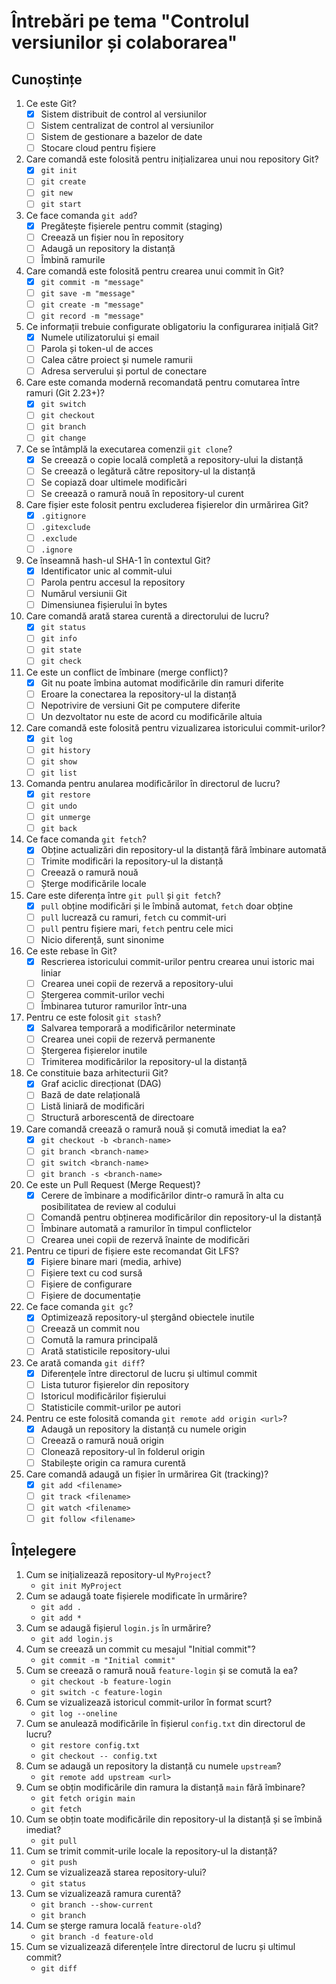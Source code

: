 # Întrebări pe tema "Controlul versiunilor și colaborarea"

## Cunoștințe

1. Ce este Git?
   - [x] Sistem distribuit de control al versiunilor
   - [ ] Sistem centralizat de control al versiunilor
   - [ ] Sistem de gestionare a bazelor de date
   - [ ] Stocare cloud pentru fișiere
2. Care comandă este folosită pentru inițializarea unui nou repository Git?
   - [x] `git init`
   - [ ] `git create`
   - [ ] `git new`
   - [ ] `git start`
3. Ce face comanda `git add`?
   - [x] Pregătește fișierele pentru commit (staging)
   - [ ] Creează un fișier nou în repository
   - [ ] Adaugă un repository la distanță
   - [ ] Îmbină ramurile
4. Care comandă este folosită pentru crearea unui commit în Git?
   - [x] `git commit -m "message"`
   - [ ] `git save -m "message"`
   - [ ] `git create -m "message"`
   - [ ] `git record -m "message"`
5. Ce informații trebuie configurate obligatoriu la configurarea inițială Git?
   - [x] Numele utilizatorului și email
   - [ ] Parola și token-ul de acces
   - [ ] Calea către proiect și numele ramurii
   - [ ] Adresa serverului și portul de conectare
6. Care este comanda modernă recomandată pentru comutarea între ramuri (Git 2.23+)?
   - [x] `git switch`
   - [ ] `git checkout`
   - [ ] `git branch`
   - [ ] `git change`
7. Ce se întâmplă la executarea comenzii `git clone`?
   - [x] Se creează o copie locală completă a repository-ului la distanță
   - [ ] Se creează o legătură către repository-ul la distanță
   - [ ] Se copiază doar ultimele modificări
   - [ ] Se creează o ramură nouă în repository-ul curent
8. Care fișier este folosit pentru excluderea fișierelor din urmărirea Git?
   - [x] `.gitignore`
   - [ ] `.gitexclude`
   - [ ] `.exclude`
   - [ ] `.ignore`
9. Ce înseamnă hash-ul SHA-1 în contextul Git?
   - [x] Identificator unic al commit-ului
   - [ ] Parola pentru accesul la repository
   - [ ] Numărul versiunii Git
   - [ ] Dimensiunea fișierului în bytes
10. Care comandă arată starea curentă a directorului de lucru?
    - [x] `git status`
    - [ ] `git info`
    - [ ] `git state`
    - [ ] `git check`
11. Ce este un conflict de îmbinare (merge conflict)?
    - [x] Git nu poate îmbina automat modificările din ramuri diferite
    - [ ] Eroare la conectarea la repository-ul la distanță
    - [ ] Nepotrivire de versiuni Git pe computere diferite
    - [ ] Un dezvoltator nu este de acord cu modificările altuia
12. Care comandă este folosită pentru vizualizarea istoricului commit-urilor?
    - [x] `git log`
    - [ ] `git history`
    - [ ] `git show`
    - [ ] `git list`
13. Comanda pentru anularea modificărilor în directorul de lucru?
    - [x] `git restore`
    - [ ] `git undo`
    - [ ] `git unmerge`
    - [ ] `git back`
14. Ce face comanda `git fetch`?
    - [x] Obține actualizări din repository-ul la distanță fără îmbinare automată
    - [ ] Trimite modificări la repository-ul la distanță
    - [ ] Creează o ramură nouă
    - [ ] Șterge modificările locale
15. Care este diferența între `git pull` și `git fetch`?
    - [x] `pull` obține modificări și le îmbină automat, `fetch` doar obține
    - [ ] `pull` lucrează cu ramuri, `fetch` cu commit-uri
    - [ ] `pull` pentru fișiere mari, `fetch` pentru cele mici
    - [ ] Nicio diferență, sunt sinonime
16. Ce este rebase în Git?
    - [x] Rescrierea istoricului commit-urilor pentru crearea unui istoric mai liniar
    - [ ] Crearea unei copii de rezervă a repository-ului
    - [ ] Ștergerea commit-urilor vechi
    - [ ] Îmbinarea tuturor ramurilor într-una
17. Pentru ce este folosit `git stash`?
    - [x] Salvarea temporară a modificărilor neterminate
    - [ ] Crearea unei copii de rezervă permanente
    - [ ] Ștergerea fișierelor inutile
    - [ ] Trimiterea modificărilor la repository-ul la distanță
18. Ce constituie baza arhitecturii Git?
    - [x] Graf aciclic direcționat (DAG)
    - [ ] Bază de date relațională
    - [ ] Listă liniară de modificări
    - [ ] Structură arborescentă de directoare
19. Care comandă creează o ramură nouă și comută imediat la ea?
    - [x] `git checkout -b <branch-name>`
    - [ ] `git branch <branch-name>`
    - [ ] `git switch <branch-name>`
    - [ ] `git branch -s <branch-name>`
20. Ce este un Pull Request (Merge Request)?
    - [x] Cerere de îmbinare a modificărilor dintr-o ramură în alta cu posibilitatea de review al codului
    - [ ] Comandă pentru obținerea modificărilor din repository-ul la distanță
    - [ ] Îmbinare automată a ramurilor în timpul conflictelor
    - [ ] Crearea unei copii de rezervă înainte de modificări
21. Pentru ce tipuri de fișiere este recomandat Git LFS?
    - [x] Fișiere binare mari (media, arhive)
    - [ ] Fișiere text cu cod sursă
    - [ ] Fișiere de configurare
    - [ ] Fișiere de documentație
22. Ce face comanda `git gc`?
    - [x] Optimizează repository-ul ștergând obiectele inutile
    - [ ] Creează un commit nou
    - [ ] Comută la ramura principală
    - [ ] Arată statisticile repository-ului
23. Ce arată comanda `git diff`?
    - [x] Diferențele între directorul de lucru și ultimul commit
    - [ ] Lista tuturor fișierelor din repository
    - [ ] Istoricul modificărilor fișierului
    - [ ] Statisticile commit-urilor pe autori
24. Pentru ce este folosită comanda `git remote add origin <url>`?
    - [x] Adaugă un repository la distanță cu numele origin
    - [ ] Creează o ramură nouă origin
    - [ ] Clonează repository-ul în folderul origin
    - [ ] Stabilește origin ca ramura curentă
25. Care comandă adaugă un fișier în urmărirea Git (tracking)?
    - [x] `git add <filename>`
    - [ ] `git track <filename>`
    - [ ] `git watch <filename>`
    - [ ] `git follow <filename>`

## Înțelegere

1. Cum se inițializează repository-ul `MyProject`?
   - `git init MyProject`
2. Cum se adaugă toate fișierele modificate în urmărire?
   - `git add .`
   - `git add *`
3. Cum se adaugă fișierul `login.js` în urmărire?
   - `git add login.js`
4. Cum se creează un commit cu mesajul "Initial commit"?
   - `git commit -m "Initial commit"`
5. Cum se creează o ramură nouă `feature-login` și se comută la ea?
   - `git checkout -b feature-login`
   - `git switch -c feature-login`
6. Cum se vizualizează istoricul commit-urilor în format scurt?
   - `git log --oneline`
7. Cum se anulează modificările în fișierul `config.txt` din directorul de lucru?
   - `git restore config.txt`
   - `git checkout -- config.txt`
8. Cum se adaugă un repository la distanță cu numele `upstream`?
   - `git remote add upstream <url>`
9. Cum se obțin modificările din ramura la distanță `main` fără îmbinare?
   - `git fetch origin main`
   - `git fetch`
10. Cum se obțin toate modificările din repository-ul la distanță și se îmbină imediat?
    - `git pull`
11. Cum se trimit commit-urile locale la repository-ul la distanță?
    - `git push`
12. Cum se vizualizează starea repository-ului?
    - `git status`
13. Cum se vizualizează ramura curentă?
    - `git branch --show-current`
    - `git branch`
14. Cum se șterge ramura locală `feature-old`?
    - `git branch -d feature-old`
15. Cum se vizualizează diferențele între directorul de lucru și ultimul commit?
    - `git diff`
